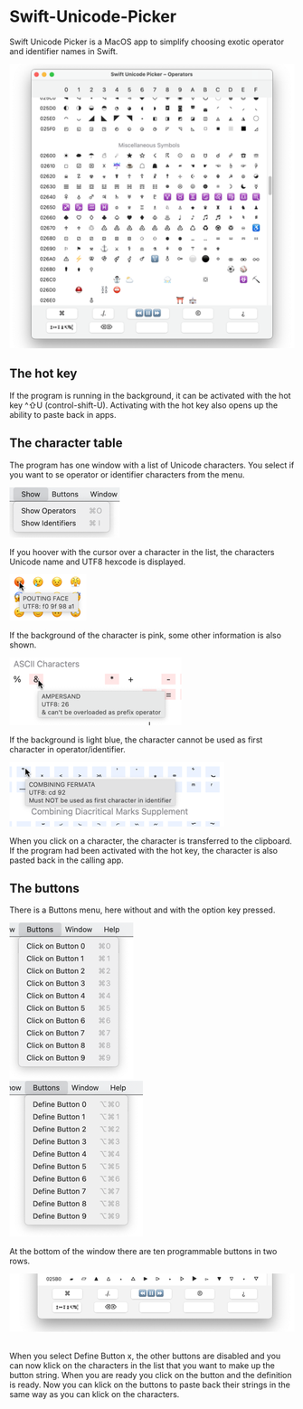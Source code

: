 # Swift-Unicode-Picker

Swift Unicode Picker is a MacOS app to simplify choosing exotic operator and identifier names in Swift. 

![](./Manual/Bilder/Window.png)

## The hot key

If the program is running in the background, it can be activated with the hot key ^⇧U (control-shift-U). Activating with the hot key also opens up the ability to paste back in apps.

## The character table

The program has one window with a list of Unicode characters. You select if you want to se operator or identifier characters from the menu.

![](./Manual/Bilder/ShowMenu.png)

If you hoover with the cursor over a character in the list, the characters Unicode name and UTF8 hexcode is displayed. 

![](./Manual/Bilder/char1.png)

If the background of the character is pink, some other information is also shown.

![](./Manual/Bilder/char2.png)

If the background is light blue, the character cannot be used as first character in operator/identifier.

![](./Manual/Bilder/char3.png)

When you click on a character, the character is transferred to the clipboard. If the program had been activated with the hot key, the character is also pasted back in the calling app.

## The buttons

There is a Buttons menu, here without and with the option key pressed.

![](./Manual/Bilder/ButtonMenu.png)      ![](./Manual/Bilder/ButtonOptMenu.png)

At the bottom of the window there are ten programmable buttons in two rows. 

![](./Manual/Bilder/buttons.png) 

When you select Define Button x, the other buttons are disabled and you can now klick on the characters in the list that you want to make up the button string. When you are ready you click on the button and the definition is ready. Now you can klick on the buttons to paste back their strings in the same way as you can klick on the characters.
